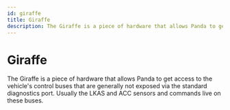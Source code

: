 ```yaml
---
id: giraffe
title: Giraffe
description: The Giraffe is a piece of hardware that allows Panda to get access to the vehicle's control buses that are generally not exposed via the standard diagnostics port.  Usually the LKAS and ACC sensors and commands live on these buses.
---
```

# Giraffe

The Giraffe is a piece of hardware that allows Panda to get access to the vehicle's control buses that are generally not exposed via the standard diagnostics port.  Usually the LKAS and ACC sensors and commands live on these buses.